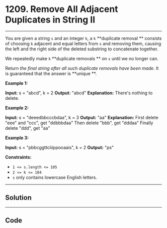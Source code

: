 # 1209. Remove All Adjacent Duplicates in String II

---

You are given a string `s` and an integer `k`, a `k` **duplicate removal ** consists of choosing `k` adjacent and equal letters from `s` and removing them, causing the left and the right side of the deleted substring to concatenate together.

We repeatedly make `k` **duplicate removals ** on `s` until we no longer can.

Return _the final string after all such duplicate removals have been made_. It is guaranteed that the answer is **unique **.

 

**Example 1:**


**Input:** s = "abcd", k = 2
**Output:** "abcd"
**Explanation:** There's nothing to delete.

**Example 2:**


**Input:** s = "deeedbbcccbdaa", k = 3
**Output:** "aa"
**Explanation:** First delete "eee" and "ccc", get "ddbbbdaa"
Then delete "bbb", get "dddaa"
Finally delete "ddd", get "aa"

**Example 3:**


**Input:** s = "pbbcggttciiippooaais", k = 2
**Output:** "ps"


 

**Constraints:**

  * `1 <= s.length <= 105`
  * `2 <= k <= 104`
  * `s` only contains lowercase English letters.

---

## Solution



---

## Code
```python


```